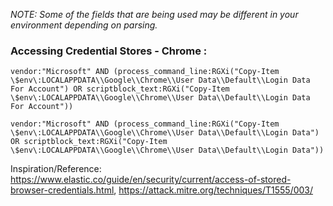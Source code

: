 _NOTE: Some of the fields that are being used may be different in your environment depending on parsing._ 

### Accessing Credential Stores - Chrome : 
`vendor:"Microsoft" AND (process_command_line:RGXi("Copy-Item \$env\:LOCALAPPDATA\\Google\\Chrome\\User Data\\Default\\Login Data For Account") OR scriptblock_text:RGXi("Copy-Item \$env\:LOCALAPPDATA\\Google\\Chrome\\User Data\\Default\\Login Data For Account"))`

`vendor:"Microsoft" AND (process_command_line:RGXi("Copy-Item \$env\:LOCALAPPDATA\\Google\\Chrome\\User Data\\Default\\Login Data") OR scriptblock_text:RGXi("Copy-Item \$env\:LOCALAPPDATA\\Google\\Chrome\\User Data\\Default\\Login Data"))`

Inspiration/Reference: https://www.elastic.co/guide/en/security/current/access-of-stored-browser-credentials.html, https://attack.mitre.org/techniques/T1555/003/

